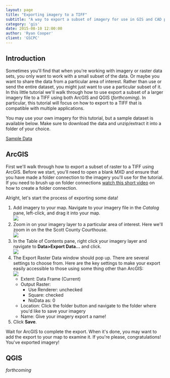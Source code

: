 ```yaml
---
layout: page
title: "Exporting imagery to a TIFF"
subtitle: "A way to export a subset of imagery for use in GIS and CAD programs"
category: 'gis'
date: 2015-08-10 12:00:00
author: 'Ryan Cooper'
client: 'GSCPC'
---
```


## Introduction

Sometimes you'll find that when you're working with imagery or raster data sets, you only want to work with a small subset of the data. Or maybe you want to share the data from a particular area of interest. Rather than use or send the entire dataset, you might just want to use a particular subset of it. In this little tutorial we'll walk through how to use export a subset of a larger imagery file to a TIFF using both ArcGIS and QGIS (*forthcoming*). In particular, this tutorial will focus on how to export to a TIFF that is compatible with multiple applications.

You may use your own imagery for this tutorial, but a sample dataset is available below. Make sure to download the data and unzip/extract it into a folder of your choice.

[Sample Data](../data/sampleImagery.zip)

## ArcGIS

First we'll walk through how to export a subset of raster to a TIFF using ArcGIS. Before we start, you'll need to open a blank MXD and ensure that you have made a folder connection to the imagery you'll use for the tutorial. If you need to brush up on folder connections [watch this short video](https://www.youtube.com/watch?v=vTSa-oYZlhg) on how to create a folder connection.

Alright, let's start the process of exporting some data!

1. Add imagery to your map. Navigate to your imagery file in the *Catalog* pane, left-click, and drag it into your map.<br>![](http://i1368.photobucket.com/albums/ag172/gscplanning/tutorials/export-imagery/ei1_zpswshu5rwe.gif)
2. Zoom in on your imagery layer to a particular area of interest. Here we'll zoom in on the the Scott County Courthouse.<br>![](http://i1368.photobucket.com/albums/ag172/gscplanning/tutorials/export-imagery/ei3_zpsaehwqk0j.gif)
3. In the Table of Contents pane, right click your imagery layer and navigate to **Data>Export Data...** and click.<br>![](http://i1368.photobucket.com/albums/ag172/gscplanning/tutorials/export-imagery/ei2_zpsoshaenhc.gif)
4. The Export Raster Data window should pop up. There are several settings to choose from. Here are the key settings to make your export easily accessible to those using some thing other than ArcGIS:<br>![](http://i1368.photobucket.com/albums/ag172/gscplanning/tutorials/export-imagery/ei4_zpsxj1ohxwj.gif)<br>
	- Extent: Data Frame (Current)
	- Output Raster:
		- Use Renderer: unchecked
		- Square: checked
		- NoData as: 0
	- Location: Click the folder button and navigate to the folder where you'd like to save your imagery
	- Name: Give your imagery export a name!
5. Click **Save**.

Wait for ArcGIS to complete the export. When it's done, you may want to add the export to your map to examine it. If you're please, congratulations! You've exported imagery!

## QGIS

*forthcoming*

